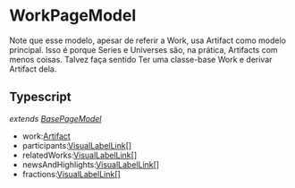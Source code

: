 # WorkPageModel
Note que esse modelo, apesar de referir a Work, usa Artifact como modelo principal. Isso é porque Series e Universes são, na prática, Artifacts com menos coisas. Talvez faça sentido Ter uma classe-base Work e derivar Artifact dela.
## Typescript
*extends [BasePageModel](/Docs/src/app/models/pages/BasePageModel.md)*
- work:[Artifact](/Docs/src/app/models/artifacts/Artifact.md)
- participants:[VisualLabelLink[]](/Docs/src/app/models/VisualLabelLink.md)
- relatedWorks:[VisualLabelLink[]](/Docs/src/app/models/VisualLabelLink.md)
- newsAndHighlights:[VisualLabelLink[]](/Docs/src/app/models/VisualLabelLink.md)
- fractions:[VisualLabelLink[]](/Docs/src/app/models/VisualLabelLink.md)